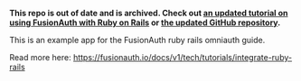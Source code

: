 **This repo is out of date and is archived. Check out [an updated tutorial on using FusionAuth with Ruby on Rails](https://fusionauth.io/docs/quickstarts/quickstart-ruby-rails-web) or [the updated GitHub repository](https://github.com/FusionAuth/fusionauth-quickstart-ruby-on-rails-web).**

This is an example app for the FusionAuth ruby rails omniauth guide.

Read more here: https://fusionauth.io/docs/v1/tech/tutorials/integrate-ruby-rails
